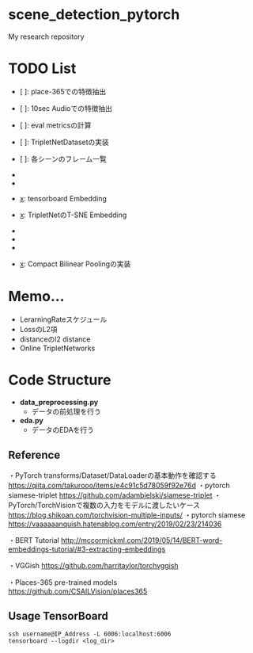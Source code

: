 # scene_detection_pytorch

My research repository  

# TODO List
+ [ ]: place-365での特徴抽出
+ [ ]: 10sec Audioでの特徴抽出
+ [ ]: eval metricsの計算
+ [ ]: TripletNetDatasetの実装

+ [ ]: 各シーンのフレーム一覧

+ [x]: trainデータをmergeするコード(dataloader内)
+ [x]: textの前処理
+ [x]: tensorboard Embedding
+ [x]: TripletNetのT-SNE Embedding
+ [x]: DataLoaderの実装
+ [x]: SiameseNetの実装
+ [x]: 学習フェーズの実装
+ [x]: Compact Bilinear Poolingの実装

# Memo...
- LerarningRateスケジュール
- LossのL2項
- distanceのl2 distance
- Online TripletNetworks

# Code Structure
- **data_preprocessing.py**
  - データの前処理を行う
- **eda.py**
  - データのEDAを行う

## Reference 
・PyTorch transforms/Dataset/DataLoaderの基本動作を確認する 
https://qiita.com/takurooo/items/e4c91c5d78059f92e76d
・pytorch siamese-triplet
https://github.com/adambielski/siamese-triplet
・PyTorch/TorchVisionで複数の入力をモデルに渡したいケース
https://blog.shikoan.com/torchvision-multiple-inputs/
・pytorch siamese
https://vaaaaaanquish.hatenablog.com/entry/2019/02/23/214036

・BERT Tutorial
http://mccormickml.com/2019/05/14/BERT-word-embeddings-tutorial/#3-extracting-embeddings

・VGGish
https://github.com/harritaylor/torchvggish

・Places-365 pre-trained models
https://github.com/CSAILVision/places365


## Usage TensorBoard
```
ssh username@IP_Address -L 6006:localhost:6006
tensorboard --logdir <log_dir>

```

